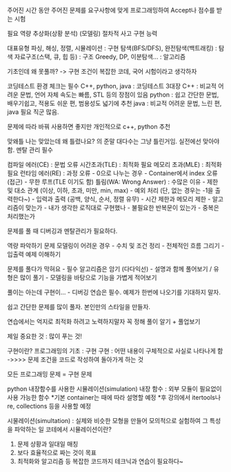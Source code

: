 주어진 시간 동안 주어진 문제를 요구사항에 맞게 프로그래밍하여 Accept나 점수를 받는 시험

필요 역량
추상화(상황 분석) (모델링)
절차적 사고
구현 능력


대표유형
파싱, 해싱, 정렬, 시뮬레이션 : 구현
탐색(BFS/DFS), 완전탐색(백트래킹) : 탐색
자료구조(스택, 큐, 힙 등) : 구조
Greedy, DP, 이분탐색... : 알고리즘

기초인데 왜 못풀까?
-> 구현 조건이 복잡한 코데, 국어 시험이라고 생각하자

코딩테스트 환경 체크는 필수
C++, python, java : 코딩테스트 3대장
C++ : 비교적 어려운 문법, 언어 자체 속도는 빠름, STL 등의 장점이 있음
python : 쉽고 간단한 문법, 배우기쉽고, 적용도 쉬운 편, 범용성도 넓기에 추천
java : 비교적 어려운 문법, 느린 편, java 필요 직군 많음.

문제에 따라 바꿔 사용하면 좋지만 개인적으로 c++, python 추천

맞왜틀
나는 맞았는데 왜 틀렸나요? 의 준말
대다수는 그냥 틀린거임. 실전에선 맞아야함. 멘탈 관리 필수

컴파일 에러(CE) : 문법 오류
시간초과(TLE) : 최적화 필요
메모리 초과(MLE) : 최적화 필요
런타임 에러(RE) : 과정 오류
	- 0으로 나누는 경우
	- Container에서 index 오류(접근)
	- 무한 루프(TLE 이기도 함)
틀림(WA: Wrong Answer) : 수많은 이유
	- 제한 및 대소 관계 (이상, 이하, 초과, 미만, min, max)
	- 예외 처리 (단, 없는 경우는 -1을 출력한다~)
	- 입력과 출력 (공백, 양식, 순서, 정렬 유무)
	- 시간 제한과 메모리 제한
	- 알고리즘이 맞는가
	- 내가 생각한 로직대로 구현했나
	- 불필요한 반복문이 있는가
	- 중복은 처리했는가

문제를 풀 때 디버깅과 멘탈관리가 필요하다.

역량 파악하기
문제 모델링이 어려운 경우
	- 수치 및 조건 정리
	- 전체적인 흐름 그리기
	- 입출력 예제 이해하기

문제를 풀다가 막혀요
	- 필수 알고리즘은 암기 (다다익선)
	- 설명과 함께 풀어보기 / 유형은 많이 풀기
	- 모델링을 바탕으로 기능을 가볍게 적어보기

풀이는 아는데 구현이...
	- 디버깅 연습은 필수. 예제가 한번에 나오기를 기대하지 말자.

쉽고 간단한 문제를 많이 풀자.
본인만의 스타일을 만들자.

연습에서는 억지로 최적화 하려고 노력하지말자
꼭 정해 풀이 알기 + 풀업보기

제일 중요한 것 : 많이 푸는 것!

구현이란?
프로그래밍의 기초 : 구현
구현 : 어떤 내용이 구체적으로 사실로 나타나게 함
->>>> 문제 조건을 코드로 작성하여 돌아가게 하는 것

모든 프로그래밍 문제 = 구현 문제

python 내장함수를 사용한 시뮬레이션(simulation)
내장 함수 : 외부 모듈이 필요없이 사용 가능한 함수
*기본 container는 때에 따라 설명할 예정
*후 강의에서 itertools나 re, collections 등을 사용할 예정


시물레이션(simultation) : 실제와 비슷한 모형을 만들어 모의적으로 실험하여 그 특성을 파악하는 일
코테에서 시뮬레이션이란?
1. 문제 상황과 일대일 매칭
2. 보다 효율적으로 짜는 것이 목표
3. 최적화와 알고리즘 등 복잡한 코드까지
테크닉과 연습이 필요하다~